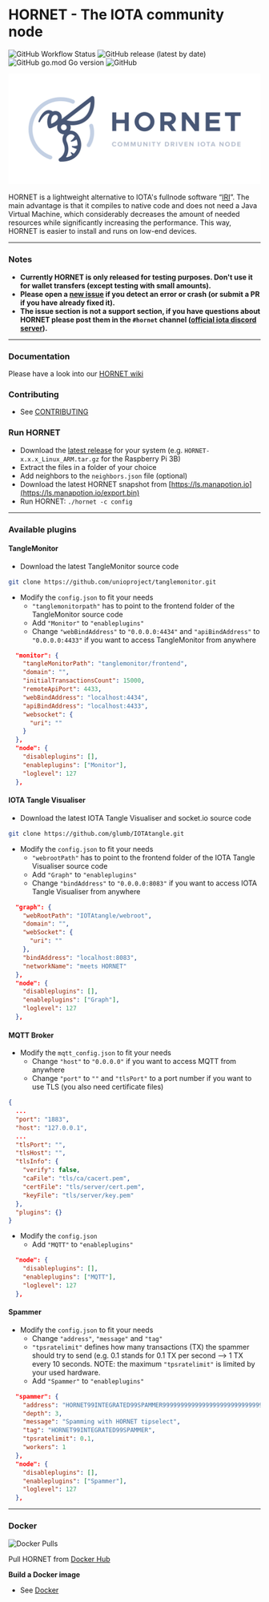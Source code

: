 # HORNET - The IOTA community node

![GitHub Workflow Status](https://img.shields.io/github/workflow/status/gohornet/hornet/Build?style=for-the-badge) ![GitHub release (latest by date)](https://img.shields.io/github/v/release/gohornet/hornet?style=for-the-badge) ![GitHub go.mod Go version](https://img.shields.io/github/go-mod/go-version/gohornet/hornet?style=for-the-badge) ![GitHub](https://img.shields.io/github/license/gohornet/hornet?style=for-the-badge)

<p><img src="https://raw.githubusercontent.com/gohornet/logo/master/HORNET_logo.svg?sanitize=true"></p>

HORNET is a lightweight alternative to IOTA's fullnode software “[IRI](https://github.com/iotaledger/iri)”.
The main advantage is that it compiles to native code and does not need a Java Virtual Machine, which considerably decreases the amount of needed resources while significantly increasing the performance.
This way, HORNET is easier to install and runs on low-end devices.

---

### Notes

- **Currently HORNET is only released for testing purposes. Don't use it for wallet transfers (except testing with small amounts).**
- **Please open a [new issue](https://github.com/gohornet/hornet/issues/new) if you detect an error or crash (or submit a PR if you have already fixed it).**
- **The issue section is not a support section, if you have questions about HORNET please post them in the `#hornet` channel ([official iota discord server](https://discord.iota.org/)).**

---

### Documentation

Please have a look into our [HORNET wiki](https://github.com/gohornet/hornet/wiki)

### Contributing

- See [CONTRIBUTING](/CONTRIBUTING.md)

### Run HORNET

- Download the [latest release](https://github.com/gohornet/hornet/releases/latest) for your system (e.g. `HORNET-x.x.x_Linux_ARM.tar.gz` for the Raspberry Pi 3B)
- Extract the files in a folder of your choice
- Add neighbors to the `neighbors.json` file (optional)
- Download the latest HORNET snapshot from [https://ls.manapotion.io](https://ls.manapotion.io/export.bin)
- Run HORNET: `./hornet -c config`

---

### Available plugins

#### TangleMonitor

- Download the latest TangleMonitor source code

```bash
git clone https://github.com/unioproject/tanglemonitor.git
```

- Modify the `config.json` to fit your needs
  - `"tanglemonitorpath"` has to point to the frontend folder of the TangleMonitor source code
  - Add `"Monitor"` to `"enableplugins"`
  - Change `"webBindAddress"` to `"0.0.0.0:4434"` and `"apiBindAddress"` to `"0.0.0.0:4433"` if you want to access TangleMonitor from anywhere

```json
  "monitor": {
    "tangleMonitorPath": "tanglemonitor/frontend",
    "domain": "",
    "initialTransactionsCount": 15000,
    "remoteApiPort": 4433,
    "webBindAddress": "localhost:4434",
    "apiBindAddress": "localhost:4433",
    "websocket": {
      "uri": ""
    }
  },
  "node": {
    "disableplugins": [],
    "enableplugins": ["Monitor"],
    "loglevel": 127
  },
```

#### IOTA Tangle Visualiser

- Download the latest IOTA Tangle Visualiser and socket.io source code

```bash
git clone https://github.com/glumb/IOTAtangle.git
```

- Modify the `config.json` to fit your needs
  - `"webrootPath"` has to point to the frontend folder of the IOTA Tangle Visualiser source code
  - Add `"Graph"` to `"enableplugins"`
  - Change `"bindAddress"` to `"0.0.0.0:8083"` if you want to access IOTA Tangle Visualiser from anywhere

```json
  "graph": {
    "webRootPath": "IOTAtangle/webroot",
    "domain": "",
    "webSocket": {
      "uri": ""
    },
    "bindAddress": "localhost:8083",
    "networkName": "meets HORNET"
  },
  "node": {
    "disableplugins": [],
    "enableplugins": ["Graph"],
    "loglevel": 127
  },
```

#### MQTT Broker

- Modify the `mqtt_config.json` to fit your needs
  - Change `"host"` to `"0.0.0.0"` if you want to access MQTT from anywhere
  - Change `"port"` to `""` and `"tlsPort"` to a port number if you want to use TLS (you also need certificate files)

```json
{
  ...
  "port": "1883",
  "host": "127.0.0.1",
  ...
  "tlsPort": "",
  "tlsHost": "",
  "tlsInfo": {
    "verify": false,
    "caFile": "tls/ca/cacert.pem",
    "certFile": "tls/server/cert.pem",
    "keyFile": "tls/server/key.pem"
  },
  "plugins": {}
}
```

- Modify the `config.json`
  - Add `"MQTT"` to `"enableplugins"`

```json
  "node": {
    "disableplugins": [],
    "enableplugins": ["MQTT"],
    "loglevel": 127
  },
```

#### Spammer

- Modify the `config.json` to fit your needs
  - Change `"address"`, `"message"` and `"tag"`
  - `"tpsratelimit"` defines how many transactions (TX) the spammer should try to send (e.g. 0.1 stands for 0.1 TX per second --> 1 TX every 10 seconds. NOTE: the maximum `"tpsratelimit"` is limited by your used hardware.
  - Add `"Spammer"` to `"enableplugins"`

```json
  "spammer": {
    "address": "HORNET99INTEGRATED99SPAMMER999999999999999999999999999999999999999999999999999999",
    "depth": 3,
    "message": "Spamming with HORNET tipselect",
    "tag": "HORNET99INTEGRATED99SPAMMER",
    "tpsratelimit": 0.1,
    "workers": 1
  },
  "node": {
    "disableplugins": [],
    "enableplugins": ["Spammer"],
    "loglevel": 127
  },
```

---

### Docker

![Docker Pulls](https://img.shields.io/docker/pulls/gohornet/hornet?style=for-the-badge)

Pull HORNET from [Docker Hub](https://hub.docker.com/r/gohornet/hornet)

**Build a Docker image**

- See [Docker](docker/DOCKER.md)
